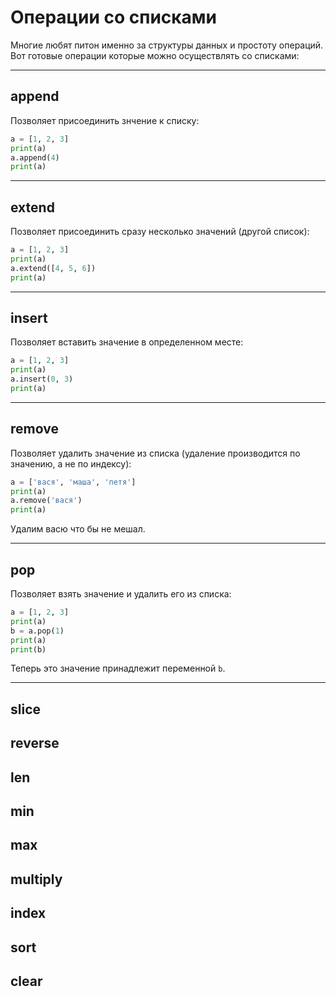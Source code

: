 # Операции со списками

Многие любят питон именно за структуры данных и простоту операций. Вот готовые операции которые можно осуществлять со списками:

---

## append

Позволяет присоединить знчение к списку:

```python
a = [1, 2, 3]
print(a)
a.append(4)
print(a)
```

---

## extend

Позволяет присоединить сразу несколько значений (другой список):

```python
a = [1, 2, 3]
print(a)
a.extend([4, 5, 6])
print(a)
```

---

## insert

Позволяет вставить значение в определенном месте:

```python
a = [1, 2, 3]
print(a)
a.insert(0, 3)
print(a)
```

---

## remove

Позволяет удалить значение из списка (удаление производится по значению, а не по индексу):

```python
a = ['вася', 'маша', 'петя']
print(a)
a.remove('вася')
print(a)
```

Удалим васю что бы не мешал.

---


## pop

Позволяет взять значение и удалить его из списка:

```python
a = [1, 2, 3]
print(a)
b = a.pop(1)
print(a)
print(b)
```

Теперь это значение принадлежит переменной `b`.

---

## slice

## reverse

## len

## min

## max

## multiply

## index

## sort

## clear

